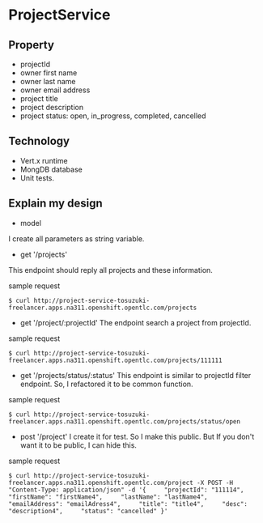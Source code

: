# ProjectService

## Property
* projectId
* owner first name
* owner last name
* owner email address
* project title
* project description
* project status: open, in_progress, completed, cancelled

## Technology
* Vert.x runtime
* MongDB database
* Unit tests.

## Explain my design

* model 

I create all parameters as string variable.

* get '/projects'

This endpoint should reply all projects and these information.

sample request
```$sh
$ curl http://project-service-tosuzuki-freelancer.apps.na311.openshift.opentlc.com/projects
```

* get '/project/:projectId'
The endpoint search a project from projectId.

sample request
```$sh
$ curl http://project-service-tosuzuki-freelancer.apps.na311.openshift.opentlc.com/projects/111111

```

* get '/projects/status/:status'
This endpoint is similar to projectId filter endpoint.
So, I refactored it to be common function.

sample request
```$sh
$ curl http://project-service-tosuzuki-freelancer.apps.na311.openshift.opentlc.com/projects/status/open
```

* post '/project'
I create it for test. So I make this public.
But If you don't want it to be public, I can hide this.

sample request
```$sh
$ curl http://project-service-tosuzuki-freelancer.apps.na311.openshift.opentlc.com/project -X POST -H "Content-Type: application/json" -d '{     "projectId": "111114",     "firstName": "firstName4",     "lastName": "lastName4",     "emailAddress": "emailAdress4",     "title": "title4",     "desc": "description4",     "status": "cancelled" }'
```
